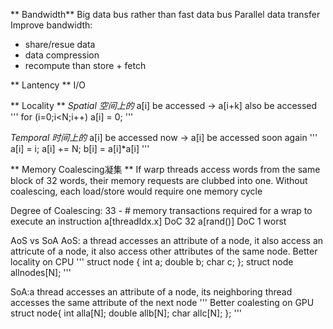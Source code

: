 
** Bandwidth**
Big data bus rather than fast data bus
Parallel data transfer
Improve bandwidth:
- share/resue data
- data compression
- recompute than store + fetch

** Lantency **
I/O

** Locality **
*Spatial 空间上的*
a[i] be accessed -> a[i+k] also be accessed
''' for (i=0;i<N;i++) a[i] = 0; '''

*Temporal 时间上的*
a[i] be accessed now -> a[i] be accessed soon again
''' a[i] = i; a[i] += N; b[i] = a[i]*a[i] '''

** Memory Coalescing凝集 **
If warp threads access words from the same block of 32 words, their memory requests are clubbed into one.
Without coalescing, each load/store would require one memory cycle

Degree of Coalescing: 33 - # memory transactions required for a wrap to execute an instruction
a[threadIdx.x] DoC 32
a[rand()] DoC 1 worst

AoS vs SoA
AoS: a thread accesses an attribute of a node, 
it also access an attricute of a node, 
it also access other attributes of the same node.
Better locality on CPU
'''
struct node {
    int a;
    double b;
    char c;
};
struct node allnodes[N];
'''

SoA:a thread accesses an attribute of a node, 
its neighboring thread accesses the same attribute of the next node 
'''
Better coalesting on GPU
struct node{
    int alla[N];
    double allb[N];
    char allc[N];
};
'''





